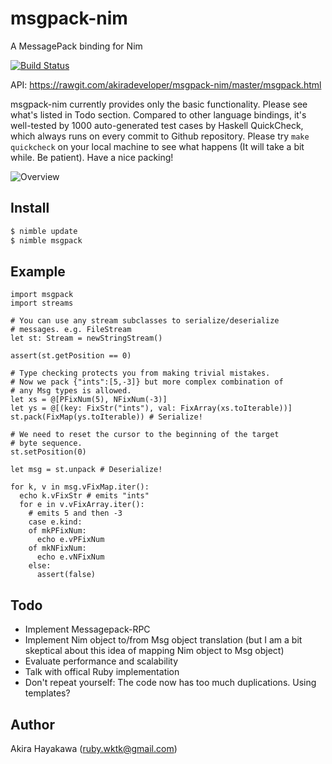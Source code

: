 # msgpack-nim

A MessagePack binding for Nim

[![Build Status](https://travis-ci.org/akiradeveloper/msgpack-nim.svg?branch=master)](https://travis-ci.org/akiradeveloper/msgpack-nim)

API: https://rawgit.com/akiradeveloper/msgpack-nim/master/msgpack.html

msgpack-nim currently provides only the basic functionality.
Please see what's listed in Todo section. Compared to other language bindings, it's well-tested by
1000 auto-generated test cases by Haskell QuickCheck, which always runs
on every commit to Github repository. Please try `make quickcheck` on your local machine
to see what happens (It will take a bit while. Be patient). Have a nice packing!

![Overview](https://rawgit.com/akiradeveloper/msgpack-nim/master/overview.svg)

## Install

```sh
$ nimble update
$ nimble msgpack
```

## Example

```nimrod
import msgpack
import streams

# You can use any stream subclasses to serialize/deserialize
# messages. e.g. FileStream
let st: Stream = newStringStream()

assert(st.getPosition == 0)

# Type checking protects you from making trivial mistakes.
# Now we pack {"ints":[5,-3]} but more complex combination of
# any Msg types is allowed.
let xs = @[PFixNum(5), NFixNum(-3)]
let ys = @[(key: FixStr("ints"), val: FixArray(xs.toIterable))]
st.pack(FixMap(ys.toIterable)) # Serialize!

# We need to reset the cursor to the beginning of the target
# byte sequence.
st.setPosition(0)

let msg = st.unpack # Deserialize!

for k, v in msg.vFixMap.iter():
  echo k.vFixStr # emits "ints"
  for e in v.vFixArray.iter():
    # emits 5 and then -3
    case e.kind:
    of mkPFixNum:
      echo e.vPFixNum
    of mkNFixNum:
      echo e.vNFixNum
    else:
      assert(false)
```

## Todo

* Implement Messagepack-RPC  
* Implement Nim object to/from Msg object translation (but I am a bit skeptical about this idea of
  mapping Nim object to Msg object)  
* Evaluate performance and scalability  
* Talk with offical Ruby implementation  
* Don't repeat yourself: The code now has too much duplications. Using templates?  

## Author

Akira Hayakawa (ruby.wktk@gmail.com)
